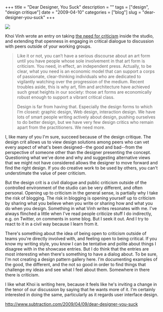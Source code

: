 +++
title = "Dear Designer, You Suck"
description = ""
tags = ["design", "design critique"]
date = "2009-04-10"
categories = ["blog"]
slug = "dear-designer-you-suck"
+++



  <div class="notebook-screenshot"><a href="http://www.subtraction.com/2009/04/09/dear-designer-you-suck"><img src="//konigi.com/media/bluga/wt49dfb1283a59c.jpg"/></a></div><p>Khoi Vinh wrote an entry on taking <a href="http://www.subtraction.com/2009/04/09/dear-designer-you-suck">the need for criticism</a> inside the studio, and extending that openness in engaging in critical dialogue to discussion with peers outside of your working groups.</p>
<blockquote><p>Like it or not, you can’t have a serious discourse about an art form until you have people whose sole involvement in that art form is criticism. You need, in effect, an independent press. Actually, to be clear, what you need is an economic model that can support a corps of passionate, clear-thinking individuals who are dedicated to vigilantly watching over the progression of the medium. Recent troubles aside, this is why art, film and architecture have achieved such great heights in our society: those art forms are economically robust enough to support a vibrant critical class.</p>
<p>Design is far from having that. Especially the design forms to which I’m closest: graphic design, Web design, interaction design. We have lots of smart people writing actively about design, pushing ourselves to do better design, but we have very few design critics who remain apart from the practitioners. We need more. </p></blockquote>
<p>I, like many of you I'm sure, succeed because of the design critique. The design crit allows us to view design solutions among peers who can vet every aspect of what's been designed--the good and bad--from the perspective of someone other than the designer presenting the concept. Questioning what we've done and why and suggesting alternative views that we might not have considered allows the designer to move forward and find the right design. If you do creative work to be used by others, you can't understimate the value of peer criticism. </p>
<p>But the design crit is a civil dialogue and public criticism outside of the controlled environment of the studio can be very different, and often personal. Opening up to criticism in the general sense, is partially why I take the risk of blogging. The risk in blogging is opening yourself up to criticism by sharing what you believe when you write or sharing how and what you do when you design. Something in what Vinh writes resonates with me. I've always flinched a little when I've read people criticize stuff I do indirectly, e.g. on Twitter, on comments in some blog. But I seek it out. And I try to react to it in a civil way because I learn from it. </p>
<p>There's something about the idea of being open to criticism outside of teams you're directly involved with, and feeling open to being critical. If you know my writing style, you know I can be tentative and polite about things I disagree with in the showcase entries. But I do think that the entries are most interesting when there's something to have a dialog about. To be sure, I'm not creating a design pattern gallery here. I'm documenting examples of the good, the different, and the not so good in order to find things that challenge my ideas and see what I feel about them. Somewhere in there there is criticism. </p>
<p>I like what Khoi is writing here, because it feels like he's inviting a change in the tenor of our discussion by saying that he wants more of it. I'm certainly interested in doing the same, particularly as it regards user interface design.</p>
    
  <a href="http://www.subtraction.com/2009/04/09/dear-designer-you-suck">http://www.subtraction.com/2009/04/09/dear-designer-you-suck</a>
